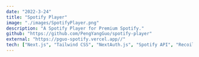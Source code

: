 ```yaml
---
date: "2022-3-24"
title: "Spotify Player"
image: "./images/SpotifyPlayer.png"
description: "A Spotify Player for Premium Spotify."
github: "https://github.com/PengYangGuo/spotify-player"
external: "https://pguo-spotify.vercel.app//"
tech: ["Next.js", "Tailwind CSS", "NextAuth.js", "Spotify API", "Recoil"]
---
```

